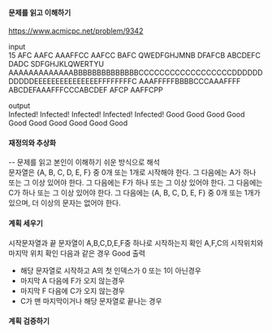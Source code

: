 #### 문제를 읽고 이해하기
https://www.acmicpc.net/problem/9342

input</br>
15
AFC
AAFC
AAAFFCC
AAFCC
BAFC
QWEDFGHJMNB
DFAFCB
ABCDEFC
DADC
SDFGHJKLQWERTYU
AAAAAAAAAAAAABBBBBBBBBBBBBBCCCCCCCCCCCCCCCCCCDDDDDDDDDDDEEEEEEEEEEEEEEEFFFFFFFFC
AAAFFFFFBBBBCCCAAAFFFF
ABCDEFAAAFFFCCCABCDEF
AFCP
AAFFCPP

output</br>
Infected!
Infected!
Infected!
Infected!
Infected!
Good
Good
Good
Good
Good
Good
Good
Good
Good
Good

#### 재정의와 추상화<br>
-- 문제를 읽고 본인이 이해하기 쉬운 방식으로 해석<br>
문자열은 {A, B, C, D, E, F} 중 0개 또는 1개로 시작해야 한다.
그 다음에는 A가 하나 또는 그 이상 있어야 한다.
그 다음에는 F가 하나 또는 그 이상 있어야 한다.
그 다음에는 C가 하나 또는 그 이상 있어야 한다.
그 다음에는 {A, B, C, D, E, F} 중 0개 또는 1개가 있으며, 더 이상의 문자는 없어야 한다.

#### 계획 세우기<br>
시작문자열과 끝 문자열이 A,B,C,D,E,F중 하나로 시작하는지 확인
A,F,C의 시작위치와 마지막 위치 확인
다음과 같은 경우 Good 출력
- 해당 문자열로 시작하고 A의 첫 인덱스가 0 또는 1이 아닌경우
- 마지막 A 다음에 F가 오지 않는경우
- 마지막 F 다음에 C가 오지 않는경우
- C가 맨 마지막이거나 해당 문자열로 끝나는 경우

#### 계획 검증하기
